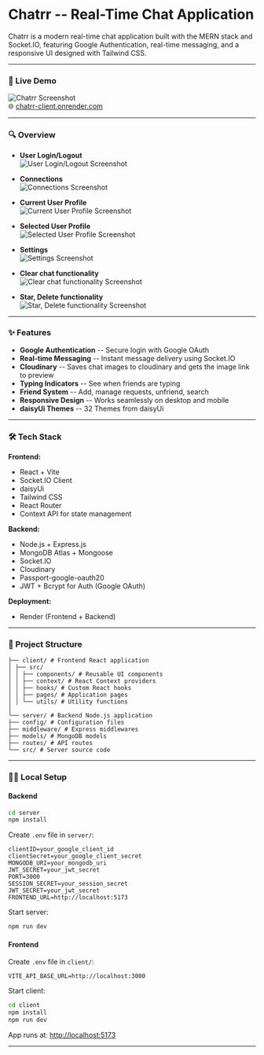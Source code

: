 # Chatrr -- Real-Time Chat Application

Chatrr is a modern real-time chat application built with the MERN stack and Socket.IO, featuring Google Authentication, real-time messaging, and a responsive UI designed with Tailwind CSS.

------------------------------------------------------------------------

### 🔗 Live Demo

![Chatrr Screenshot](https://github.com/user-attachments/assets/54abb52c-9298-4e46-ac24-0a82be45050c)\
🌐 [chatrr-client.onrender.com](https://chatrr-client.onrender.com/)

------------------------------------------------------------------------

### 🔍 Overview

-   **User Login/Logout**\
![User Login/Logout Screenshot](https://github.com/user-attachments/assets/25040ab1-2ee7-45c3-a99d-b4ce91ced62b)

-   **Connections**\
![Connections Screenshot](https://github.com/user-attachments/assets/727b3f15-240c-414c-b9ae-20033592f1b8)

-   **Current User Profile**\
![Current User Profile Screenshot](https://github.com/user-attachments/assets/1d3ebaee-339d-4898-bdc5-c4ec5e7287d1)

-   **Selected User Profile**\
![Selected User Profile Screenshot](https://github.com/user-attachments/assets/6da01cf2-4857-48af-b0e6-e66fe0295562)

-   **Settings**\
![Settings Screenshot](https://github.com/user-attachments/assets/d7d683bf-04b2-406b-996a-1611e52cfb60)

-   **Clear chat functionality**\
![Clear chat functionality Screenshot](https://github.com/user-attachments/assets/fdc4116c-55d5-4196-922a-166edeaf7080)

-   **Star, Delete functionality**\
![Star, Delete functionality Screenshot](https://github.com/user-attachments/assets/16d35c35-932b-464b-9e18-76c7674fc165)


------------------------------------------------------------------------

### ✨ Features

-   **Google Authentication** -- Secure login with Google OAuth
-   **Real-time Messaging** -- Instant message delivery using Socket.IO
-   **Cloudinary** -- Saves chat images to cloudinary and gets the image link to preview
-   **Typing Indicators** -- See when friends are typing
-   **Friend System** -- Add, manage requests, unfriend, search
-   **Responsive Design** -- Works seamlessly on desktop and mobile
-   **daisyUi Themes** -- 32 Themes from daisyUi

------------------------------------------------------------------------

### 🛠️ Tech Stack

**Frontend:** 
- React + Vite 
- Socket.IO Client 
- daisyUi 
- Tailwind CSS 
- React Router 
- Context API for state management 

**Backend:** 
- Node.js + Express.js 
- MongoDB Atlas + Mongoose 
- Socket.IO 
- Cloudinary
- Passport-google-oauth20
- JWT + Bcrypt for Auth (Google OAuth)

**Deployment:** 
- Render (Frontend + Backend)

------------------------------------------------------------------------

### 📁 Project Structure

```
├── client/ # Frontend React application
│ ├── src/
│ │ ├── components/ # Reusable UI components
│ │ ├── context/ # React Context providers
│ │ ├── hooks/ # Custom React hooks
│ │ ├── pages/ # Application pages
│ │ └── utils/ # Utility functions
│
└── server/ # Backend Node.js application
├── config/ # Configuration files
├── middleware/ # Express middlewares
├── models/ # MongoDB models
├── routes/ # API routes
└── src/ # Server source code
```

------------------------------------------------------------------------

### 🧑‍💻 Local Setup

#### Backend

``` bash
cd server
npm install
```

Create `.env` file in `server/`:

    clientID=your_google_client_id
    clientSecret=your_google_client_secret
    MONGODB_URI=your_mongodb_uri
    JWT_SECRET=your_jwt_secret
    PORT=3000
    SESSION_SECRET=your_session_secret
    JWT_SECRET=your_jwt_secret
    FRONTEND_URL=http://localhost:5173

Start server:

``` bash
npm run dev
```

#### Frontend

Create `.env` file in `client/`:

    VITE_API_BASE_URL=http://localhost:3000

Start client:

``` bash
cd client
npm install
npm run dev
```

App runs at: <http://localhost:5173>

------------------------------------------------------------------------
